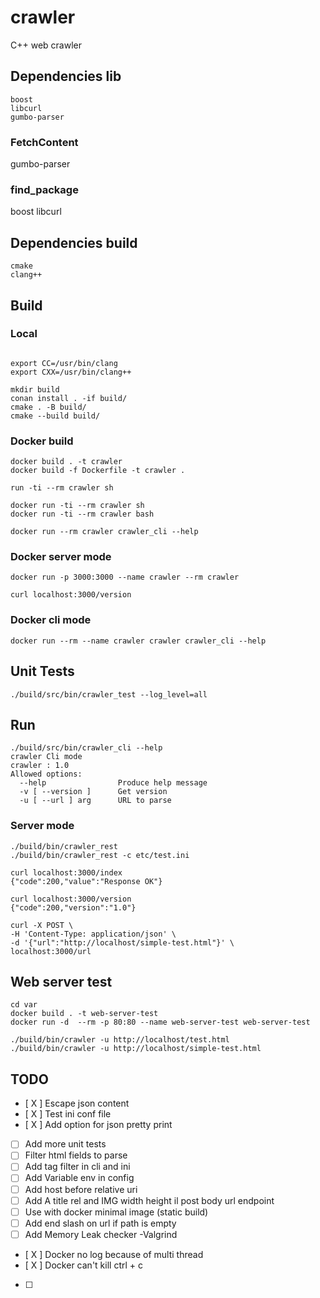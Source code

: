 # crawler

C++ web crawler

## Dependencies lib

```
boost 
libcurl
gumbo-parser
```

### FetchContent
gumbo-parser

### find_package
boost
libcurl

## Dependencies build

```
cmake
clang++
```

## Build

### Local

```

export CC=/usr/bin/clang
export CXX=/usr/bin/clang++

mkdir build
conan install . -if build/
cmake . -B build/
cmake --build build/
```

### Docker build

```
docker build . -t crawler
docker build -f Dockerfile -t crawler .

run -ti --rm crawler sh

docker run -ti --rm crawler sh
docker run -ti --rm crawler bash

docker run --rm crawler crawler_cli --help
```

### Docker server mode

```
docker run -p 3000:3000 --name crawler --rm crawler

curl localhost:3000/version
```

### Docker cli mode

```
docker run --rm --name crawler crawler crawler_cli --help
```

## Unit Tests

```
./build/src/bin/crawler_test --log_level=all
```

## Run

```
./build/src/bin/crawler_cli --help
crawler Cli mode
crawler : 1.0
Allowed options:
  --help                Produce help message
  -v [ --version ]      Get version
  -u [ --url ] arg      URL to parse
```

### Server mode

```
./build/bin/crawler_rest
./build/bin/crawler_rest -c etc/test.ini

curl localhost:3000/index
{"code":200,"value":"Response OK"}

curl localhost:3000/version
{"code":200,"version":"1.0"}

curl -X POST \
-H 'Content-Type: application/json' \
-d '{"url":"http://localhost/simple-test.html"}' \
localhost:3000/url

```
## Web server test

```
cd var
docker build . -t web-server-test
docker run -d  --rm -p 80:80 --name web-server-test web-server-test

./build/bin/crawler -u http://localhost/test.html
./build/bin/crawler -u http://localhost/simple-test.html
```

## TODO

- [ X ] Escape json content
- [ X ] Test ini conf file
- [ X ] Add option for json pretty print
- [ ] Add more unit tests
- [ ] Filter html fields to parse
- [ ] Add tag filter in cli and ini
- [ ] Add Variable env in config
- [ ] Add host before relative uri
- [ ] Add A title rel and IMG width height il post body url endpoint
- [ ] Use with docker minimal image (static build)
- [ ] Add end slash on url if path is empty
- [ ] Add Memory Leak checker -Valgrind
- [ X ] Docker no log because of multi thread
- [ X ] Docker can't kill ctrl + c
- [ ] 